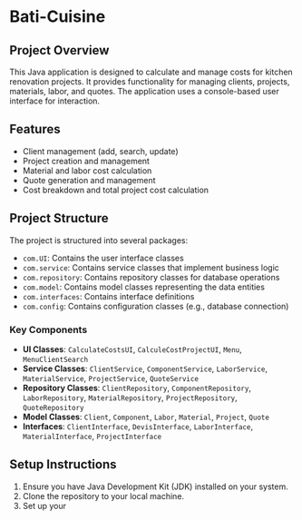 # Bati-Cuisine

## Project Overview

This Java application is designed to calculate and manage costs for kitchen renovation projects. It provides functionality for managing clients, projects, materials, labor, and quotes. The application uses a console-based user interface for interaction.

## Features

- Client management (add, search, update)
- Project creation and management
- Material and labor cost calculation
- Quote generation and management
- Cost breakdown and total project cost calculation

## Project Structure

The project is structured into several packages:

- `com.UI`: Contains the user interface classes
- `com.service`: Contains service classes that implement business logic
- `com.repository`: Contains repository classes for database operations
- `com.model`: Contains model classes representing the data entities
- `com.interfaces`: Contains interface definitions
- `com.config`: Contains configuration classes (e.g., database connection)

### Key Components

- **UI Classes**: `CalculateCostsUI`, `CalculeCostProjectUI`, `Menu`, `MenuClientSearch`
- **Service Classes**: `ClientService`, `ComponentService`, `LaborService`, `MaterialService`, `ProjectService`, `QuoteService`
- **Repository Classes**: `ClientRepository`, `ComponentRepository`, `LaborRepository`, `MaterialRepository`, `ProjectRepository`, `QuoteRepository`
- **Model Classes**: `Client`, `Component`, `Labor`, `Material`, `Project`, `Quote`
- **Interfaces**: `ClientInterface`, `DevisInterface`, `LaborInterface`, `MaterialInterface`, `ProjectInterface`

## Setup Instructions

1. Ensure you have Java Development Kit (JDK) installed on your system.
2. Clone the repository to your local machine.
3. Set up your